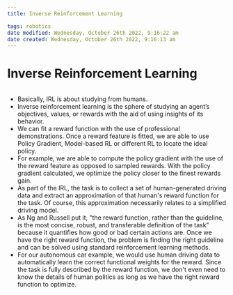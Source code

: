 ```yaml
---
title: Inverse Reinforcement Learning

tags: robotics 
date modified: Wednesday, October 26th 2022, 9:16:22 am
date created: Wednesday, October 26th 2022, 9:16:13 am
---
```


# Inverse Reinforcement Learning
```toc
```

- Basically, IRL is about studying from humans.
- Inverse reinforcement learning is the sphere of studying an agent’s objectives, values, or rewards with the aid of using insights of its behavior.
- We can fit a reward function with the use of professional demonstrations. Once a reward feature is fitted, we are able to use Policy Gradient, Model-based RL or different RL to locate the ideal policy.
- For example, we are able to compute the policy gradient with the use of the reward feature as opposed to sampled rewards. With the policy gradient calculated, we optimize the policy closer to the finest rewards gain.
- As part of the IRL, the task is to collect a set of human-generated driving data and extract an approximation of that human's reward function for the task. Of course, this approximation necessarily relates to a simplified driving model.
- As Ng and Russell put it, "the reward function, rather than the guideline, is the most concise, robust, and transferable definition of the task" because it quantifies how good or bad certain actions are. Once we have the right reward function, the problem is finding the right guideline and can be solved using standard reinforcement learning methods.
- For our autonomous car example, we would use human driving data to automatically learn the correct functional weights for the reward. Since the task is fully described by the reward function, we don't even need to know the details of human politics as long as we have the right reward function to optimize.

